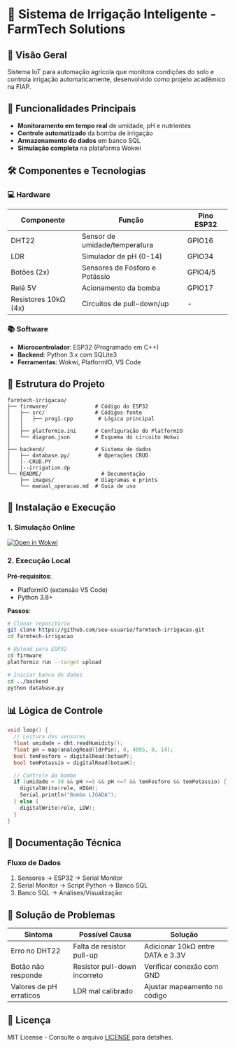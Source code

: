 # 🌱 Sistema de Irrigação Inteligente - FarmTech Solutions

## 📌 Visão Geral
Sistema IoT para automação agrícola que monitora condições do solo e controla irrigação automaticamente, desenvolvido como projeto acadêmico na FIAP.

## 🎯 Funcionalidades Principais
- **Monitoramento em tempo real** de umidade, pH e nutrientes
- **Controle automatizado** da bomba de irrigação
- **Armazenamento de dados** em banco SQL
- **Simulação completa** na plataforma Wokwi

## 🛠️ Componentes e Tecnologias

### 💻 Hardware
| Componente          | Função                          | Pino ESP32 |
|---------------------|---------------------------------|------------|
| DHT22               | Sensor de umidade/temperatura   | GPIO16     |
| LDR                 | Simulador de pH (0-14)          | GPIO34     |
| Botões (2x)         | Sensores de Fósforo e Potássio  | GPIO4/5    |
| Relé 5V             | Acionamento da bomba            | GPIO17     |
| Resistores 10kΩ (4x)| Circuitos de pull-down/up       | -          |

### 📚 Software
- **Microcontrolador**: ESP32 (Programado em C++)
- **Backend**: Python 3.x com SQLite3
- **Ferramentas**: Wokwi, PlatformIO, VS Code

## 📁 Estrutura do Projeto
```
farmtech-irrigacao/
├── firmware/               # Código do ESP32
│   ├── src/                # Códigos-fonte
│   │   ├── prog1.cpp        # Lógica principal
│   │   
│   ├── platformio.ini      # Configuração do PlatformIO
│   └── diagram.json        # Esquema do circuito Wokwi
│
├── backend/                # Sistema de dados
│   ├── database.py/         # Operações CRUD
│   |--CRUD.PY
│   |--irrigation.dp
└── README/                   # Documentação
    ├── images/             # Diagramas e prints
    └── manual_operacao.md  # Guia de uso
```

## 🔧 Instalação e Execução

### 1. Simulação Online
[![Open in Wokwi](https://img.shields.io/badge/Simular-Wokwi-blue)](https://wokwi.com/projects/SEU_PROJETO)

### 2. Execução Local
**Pré-requisitos**:
- PlatformIO (extensão VS Code)
- Python 3.8+

**Passos**:
```bash
# Clonar repositório
git clone https://github.com/seu-usuario/farmtech-irrigacao.git
cd farmtech-irrigacao

# Upload para ESP32
cd firmware
platformio run --target upload

# Iniciar banco de dados
cd ../backend
python database.py
```

## 📊 Lógica de Controle
```cpp
void loop() {
  // Leitura dos sensores
  float umidade = dht.readHumidity();
  float pH = map(analogRead(ldrPin), 0, 4095, 0, 14);
  bool temFosforo = digitalRead(botaoP);
  bool temPotassio = digitalRead(botaoK);

  // Controle da bomba
  if (umidade < 30 && pH >=5 && pH <=7 && temFosforo && temPotassio) {
    digitalWrite(rele, HIGH);
    Serial.println("Bomba LIGADA");
  } else {
    digitalWrite(rele, LOW);
  }
}
```

## 📝 Documentação Técnica

### Fluxo de Dados
1. Sensores → ESP32 → Serial Monitor
2. Serial Monitor → Script Python → Banco SQL
3. Banco SQL → Análises/Visualização

## 🚨 Solução de Problemas
| Sintoma                | Possível Causa               | Solução                      |
|------------------------|------------------------------|------------------------------|
| Erro no DHT22          | Falta de resistor pull-up    | Adicionar 10kΩ entre DATA e 3.3V |
| Botão não responde     | Resistor pull-down incorreto | Verificar conexão com GND    |
| Valores de pH erraticos| LDR mal calibrado            | Ajustar mapeamento no código |

## 📄 Licença
MIT License - Consulte o arquivo [LICENSE](LICENSE) para detalhes.
